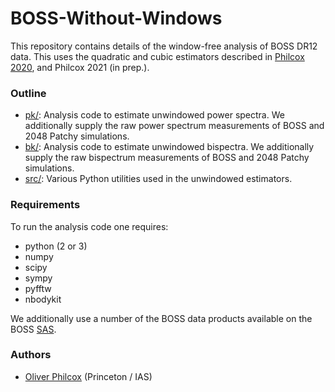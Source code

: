 # BOSS-Without-Windows

This repository contains details of the window-free analysis of BOSS DR12 data. This uses the quadratic and cubic estimators described in [Philcox 2020](https://arxiv.org/abs/2012.09389), and Philcox 2021 (in prep.).

### Outline
- [pk/](pk): Analysis code to estimate unwindowed power spectra. We additionally supply the raw power spectrum measurements of BOSS and 2048 Patchy simulations.
- [bk/](bk): Analysis code to estimate unwindowed bispectra. We additionally supply the raw bispectrum measurements of BOSS and 2048 Patchy simulations.
- [src/](src): Various Python utilities used in the unwindowed estimators.

### Requirements
To run the analysis code one requires:
- python (2 or 3)
- numpy
- scipy
- sympy
- pyfftw
- nbodykit

We additionally use a number of the BOSS data products available on the BOSS [SAS](https://data.sdss.org/sas/dr12/boss/lss/).

### Authors
- [Oliver Philcox](mailto:ohep2@cantab.ac.uk) (Princeton / IAS)

